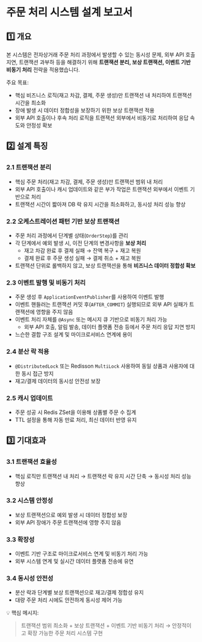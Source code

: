 # 주문 처리 시스템 설계 보고서

## 1️⃣ 개요
본 시스템은 전자상거래 주문 처리 과정에서 발생할 수 있는 동시성 문제, 외부 API 호출 지연, 트랜잭션 과부하 등을 해결하기 위해 **트랜잭션 분리, 보상 트랜잭션, 이벤트 기반 비동기 처리** 전략을 적용했습니다.

주요 목표:
- 핵심 비즈니스 로직(재고 차감, 결제, 주문 생성)만 트랜잭션 내 처리하여 트랜잭션 시간을 최소화
- 장애 발생 시 데이터 정합성을 보장하기 위한 보상 트랜잭션 적용
- 외부 API 호출이나 후속 처리 로직을 트랜잭션 외부에서 비동기로 처리하여 응답 속도와 안정성 확보


## 2️⃣ 설계 특징

### 2.1 트랜잭션 분리
- 핵심 주문 처리(재고 차감, 결제, 주문 생성)만 트랜잭션 범위 내 처리  
- 외부 API 호출이나 캐시 업데이트와 같은 부가 작업은 트랜잭션 외부에서 이벤트 기반으로 처리  
- 트랜잭션 시간이 짧아져 DB 락 유지 시간을 최소화하고, 동시성 처리 성능 향상  

### 2.2 오케스트레이션 패턴 기반 보상 트랜잭션
- 주문 처리 과정에서 단계별 상태(`OrderStep`)를 관리  
- 각 단계에서 예외 발생 시, 이전 단계의 변경사항을 **보상 처리**
  - 재고 차감 완료 후 결제 실패 → 잔액 복구 + 재고 복원  
  - 결제 완료 후 주문 생성 실패 → 결제 취소 + 재고 복원  
- 트랜잭션 단위로 롤백하지 않고, 보상 트랜잭션을 통해 **비즈니스 데이터 정합성 확보**  

### 2.3 이벤트 발행 및 비동기 처리
- 주문 생성 후 `ApplicationEventPublisher`를 사용하여 이벤트 발행  
- 이벤트 핸들러는 트랜잭션 커밋 후(`AFTER_COMMIT`) 실행되므로 외부 API 실패가 트랜잭션에 영향을 주지 않음  
- 이벤트 처리 자체를 `@Async` 또는 메시지 큐 기반으로 비동기 처리 가능
  - 외부 API 호출, 알림 발송, 데이터 플랫폼 전송 등에서 주문 처리 응답 지연 방지  
- 느슨한 결합 구조 설계 및 마이크로서비스 연계에 용이  

### 2.4 분산 락 적용
- `@DistributedLock` 또는 Redisson `MultiLock` 사용하여 동일 상품과 사용자에 대한 동시 접근 방지  
- 재고/결제 데이터의 동시성 안전성 보장  

### 2.5 캐시 업데이트
- 주문 성공 시 Redis ZSet을 이용해 상품별 주문 수 집계  
- TTL 설정을 통해 자동 만료 처리, 최신 데이터 반영 유지  


## 3️⃣ 기대효과

### 3.1 트랜잭션 효율성
- 핵심 로직만 트랜잭션 내 처리 → 트랜잭션 락 유지 시간 단축 → 동시성 처리 성능 향상  

### 3.2 시스템 안정성
- 보상 트랜잭션으로 예외 발생 시 데이터 정합성 보장  
- 외부 API 장애가 주문 트랜잭션에 영향 주지 않음  

### 3.3 확장성
- 이벤트 기반 구조로 마이크로서비스 연계 및 비동기 처리 가능  
- 외부 시스템 연계 및 실시간 데이터 플랫폼 전송에 유연  

### 3.4 동시성 안전성
- 분산 락과 단계별 보상 트랜잭션으로 재고/결제 정합성 유지  
- 대량 주문 처리 시에도 안전하게 동시성 제어 가능  


💡 핵심 메시지:  
> 트랜잭션 범위 최소화 + 보상 트랜잭션 + 이벤트 기반 비동기 처리 → 안정적이고 확장 가능한 주문 처리 시스템 구현